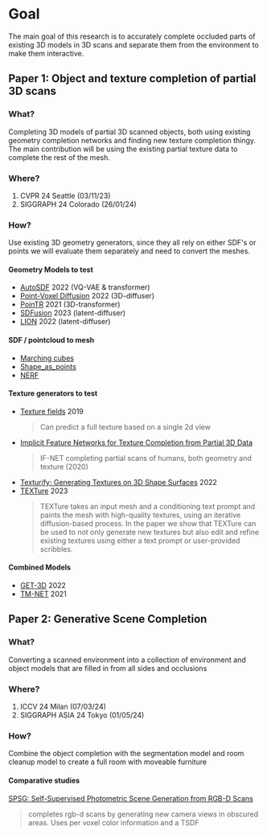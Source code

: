 # Goal

The main goal of this research is to accurately complete occluded parts of existing 3D models in 3D scans and separate them from the environment to make them interactive.


## Paper 1: Object and texture completion of partial 3D scans

### What?
Completing 3D models of partial 3D scanned objects, both using existing geometry completion networks and finding new texture completion thingy. The main contribution will be using the existing partial texture data to complete the rest of the mesh.

### Where?
1) CVPR 24 Seattle (03/11/23)
2) SIGGRAPH 24 Colorado (26/01/24)

### How?
Use existing 3D geometry generators, since they all rely on either SDF's or points we will evaluate them separately and need to convert the meshes.

#### Geometry Models to test
- [AutoSDF](https://github.com/yccyenchicheng/AutoSDF) 2022 (VQ-VAE & transformer)
- [Point-Voxel Diffusion](https://github.com/alexzhou907/PVD) 2022 (3D-diffuser)
- [PoinTR](https://github.com/yuxumin/PoinTr) 2021 (3D-transformer)
- [SDFusion](https://github.com/yccyenchicheng/SDFusion) 2023 (latent-diffuser)
- [LION](https://github.com/IGLICT/TM-NET) 2022 (latent-diffuser)

#### SDF / pointcloud to mesh
- [Marching cubes]()
- [Shape_as_points](https://github.com/autonomousvision/shape_as_points)
- [NERF]()

#### Texture generators to test
- [Texture fields](https://github.com/autonomousvision/texture_fields) 2019 
    > Can predict a full texture based on a single 2d view
- [Implicit Feature Networks for Texture Completion from Partial 3D Data](https://github.com/jchibane/if-net_texture)
    > IF-NET completing partial scans of humans, both geometry and texture (2020)
- [Texturify: Generating Textures on 3D Shape Surfaces](https://github.com/nihalsid/stylegan2-ada-3d-texture) 2022
- [TEXTure](https://github.com/TEXTurePaper/TEXTurePaper) 2023
    > TEXTure takes an input mesh and a conditioning text prompt and paints the mesh with high-quality textures, using an iterative diffusion-based process. In the paper we show that TEXTure can be used to not only generate new textures but also edit and refine existing textures using either a text prompt or user-provided scribbles.

#### Combined Models
- [GET-3D](https://github.com/nv-tlabs/GET3D) 2022
- [TM-NET](https://github.com/IGLICT/TM-NET) 2021


## Paper 2:  Generative Scene Completion

### What?
Converting a scanned environment into a collection of environment and object models that are filled in from all sides and occlusions

### Where?
1) ICCV 24 Milan (07/03/24)
2) SIGGRAPH ASIA 24 Tokyo (01/05/24)

### How?
Combine the object completion with the segmentation model and room cleanup model to create a full room with moveable furniture

#### Comparative studies
[SPSG: Self-Supervised Photometric Scene Generation from RGB-D Scans](https://github.com/angeladai/spsg)
> completes rgb-d scans by generating new camera views in obscured areas.
> Uses per voxel color information and a TSDF